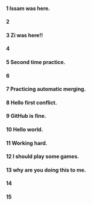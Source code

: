#### 1 Issam was here.

#### 2

#### 3 Zi was here!!

#### 4

#### 5 Second time practice.

#### 6

#### 7 Practicing automatic merging. 

#### 8 Hello first conflict.

#### 9 GitHub is fine.

#### 10 Hello world.

#### 11 Working hard.

#### 12 I should play some games.

#### 13 why are you doing this to me.

#### 14 

#### 15